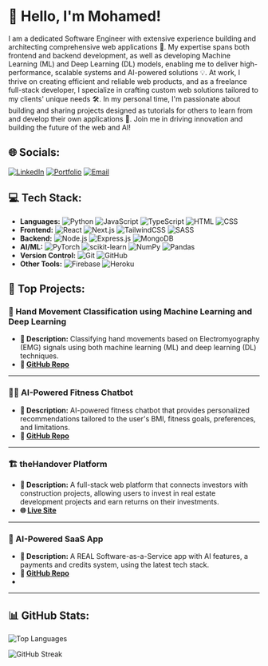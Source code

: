 # 👋 Hello, I'm Mohamed!

I am a dedicated Software Engineer with extensive experience building and architecting comprehensive web applications 🚀. My expertise spans both frontend and backend development, as well as developing Machine Learning (ML) and Deep Learning (DL) models, enabling me to deliver high-performance, scalable systems and AI-powered solutions 💡. At work, I thrive on creating efficient and reliable web products, and as a freelance full-stack developer, I specialize in crafting custom web solutions tailored to my clients' unique needs 🛠️. In my personal time, I'm passionate about building and sharing projects designed as tutorials for others to learn from and develop their own applications 🤖. Join me in driving innovation and building the future of the web and AI!

## 🌐 Socials:
[![LinkedIn](https://img.shields.io/badge/LinkedIn-0077B5?style=for-the-badge&logo=linkedin&logoColor=white)](https://www.linkedin.com/in/mhmddorgham/) [![Portfolio](https://img.shields.io/badge/Portfolio-000000?style=for-the-badge&logo=github&logoColor=white)](https://dorgham.vercel.app/) [![Email](https://img.shields.io/badge/Email-mhmddorgham10@gmail.com-red?style=for-the-badge)](mailto:mhmddorgham10@gmail.com)

## 💻 Tech Stack:
- **Languages:** ![Python](https://img.shields.io/badge/Python-3776AB?style=for-the-badge&logo=python&logoColor=white) ![JavaScript](https://img.shields.io/badge/JavaScript-F7DF1E?style=for-the-badge&logo=javascript&logoColor=black) ![TypeScript](https://img.shields.io/badge/TypeScript-007ACC?style=for-the-badge&logo=typescript&logoColor=white) ![HTML](https://img.shields.io/badge/HTML5-E34F26?style=for-the-badge&logo=html5&logoColor=white) ![CSS](https://img.shields.io/badge/CSS3-1572B6?style=for-the-badge&logo=css3&logoColor=white)
- **Frontend:** ![React](https://img.shields.io/badge/React-20232A?style=for-the-badge&logo=react&logoColor=61DAFB) ![Next.js](https://img.shields.io/badge/Next.js-000000?style=for-the-badge&logo=nextdotjs&logoColor=white) ![TailwindCSS](https://img.shields.io/badge/TailwindCSS-06B6D4?style=for-the-badge&logo=tailwind-css&logoColor=white) ![SASS](https://img.shields.io/badge/SASS-CC6699?style=for-the-badge&logo=sass&logoColor=white)
- **Backend:** ![Node.js](https://img.shields.io/badge/Node.js-339933?style=for-the-badge&logo=nodedotjs&logoColor=white) ![Express.js](https://img.shields.io/badge/Express.js-000000?style=for-the-badge&logo=express&logoColor=white) ![MongoDB](https://img.shields.io/badge/MongoDB-47A248?style=for-the-badge&logo=mongodb&logoColor=white)
- **AI/ML:** ![PyTorch](https://img.shields.io/badge/PyTorch-EE4C2C?style=for-the-badge&logo=pytorch&logoColor=white) ![scikit-learn](https://img.shields.io/badge/scikit--learn-F7931E?style=for-the-badge&logo=scikit-learn&logoColor=white) ![NumPy](https://img.shields.io/badge/NumPy-013243?style=for-the-badge&logo=numpy&logoColor=white) ![Pandas](https://img.shields.io/badge/Pandas-150458?style=for-the-badge&logo=pandas&logoColor=white)
- **Version Control:** ![Git](https://img.shields.io/badge/Git-F05032?style=for-the-badge&logo=git&logoColor=white) ![GitHub](https://img.shields.io/badge/GitHub-181717?style=for-the-badge&logo=github&logoColor=white)
- **Other Tools:** ![Firebase](https://img.shields.io/badge/Firebase-FFCA28?style=for-the-badge&logo=firebase&logoColor=white) ![Heroku](https://img.shields.io/badge/Heroku-430098?style=for-the-badge&logo=heroku&logoColor=white)

## 🚀 Top Projects:

### 🤖 Hand Movement Classification using Machine Learning and Deep Learning
- **📝 Description:** Classifying hand movements based on Electromyography (EMG) signals using both machine learning (ML) and deep learning (DL) techniques.
- **🔗 [GitHub Repo](https://github.com/mhmddorgham/Hand-Movement-Classification-based-on-EMG-Signals-using-Machine-learning-and-Deep-learning)**

---

### 🏋️‍♂️ AI-Powered Fitness Chatbot
- **📝 Description:** AI-powered fitness chatbot that provides personalized recommendations tailored to the user's BMI, fitness goals, preferences, and limitations.
- **🔗 [GitHub Repo](https://github.com/mhmddorgham/FitnessBot_AI_Chatbot)**

---

### 🏗️ theHandover Platform
- **📝 Description:** A full-stack web platform that connects investors with construction projects, allowing users to invest in real estate development projects and earn returns on their investments.
- **🌐 [Live Site](https://www.thehandover.com/)**

---

### 💼 AI-Powered SaaS App
- **📝 Description:** A REAL Software-as-a-Service app with AI features, a payments and credits system, using the latest tech stack.
- **🔗 [GitHub Repo](https://github.com/mhmddorgham/imaginify-saas-app)**
- 
---

## 📊 GitHub Stats:
![Top Languages](https://github-readme-stats.vercel.app/api/top-langs?username=mhmddorgham&show_icons=true&locale=en&layout=compact&langs_count=9)

![GitHub Streak](https://github-readme-streak-stats.herokuapp.com/?user=mhmddorgham)

